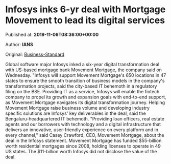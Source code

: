 
# Infosys inks 6-yr deal with Mortgage Movement to lead its digital services

Published at: **2019-11-06T08:36:00+00:00**

Author: **IANS**

Original: [Business-Standard](https://www.business-standard.com/article/companies/infosys-inks-6-yr-deal-with-mortgage-movement-to-lead-its-digital-services-119110600727_1.html)

Global software major Infosys inked a six-year digital transformation deal with US-based mortgage bank Movement Mortgage, the company said on Wednesday.
"Infosys will support Movement Mortgage's 650 locations in 47 states to ensure the smooth transition of business models in the company's transformation projects, said the city-based IT behemoth in a regulatory filing on the BSE.
Providing IT as a service, Infosys will enable the fintech company to propel its growth and expansion goals with end-to-end support, as Movement Mortgage navigates its digital transformation journey.
Helping Movement Mortgage raise business volume and developing industry specific solutions are Infosys' key deliverables in the deal, said the Bengaluru-headquartered IT behemoth.
"Providing loan officers, real estate agents and our borrowers with technology and a digital infrastructure that delivers an innovative, user-friendly experience on every platform and in every channel," said Casey Crawford, CEO, Movement Mortgage, about the deal in the Infosys statement.
Movement Mortgage has funded $55-billion worth residential mortgages since 2008, holding licenses to operate in 49 US states.
The $11-billion worth Infosys did not disclose the value of the deal.
